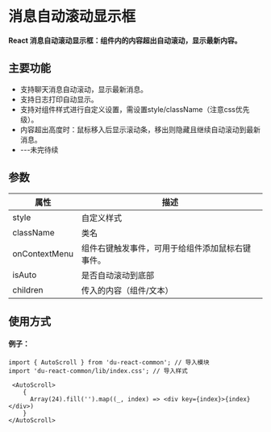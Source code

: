 # 消息自动滚动显示框

**React 消息自动滚动显示框：组件内的内容超出自动滚动，显示最新内容。**

## 主要功能

- 支持聊天消息自动滚动，显示最新消息。
- 支持日志打印自动显示。
- 支持对组件样式进行自定义设置，需设置style/className（注意css优先级）。
- 内容超出高度时：鼠标移入后显示滚动条，移出则隐藏且继续自动滚动到最新消息。
- ---未完待续

## 参数

| 属性          | 描述                                             |
| ------------- | ------------------------------------------------ |
| style         | 自定义样式                                       |
| className     | 类名                                             |
| onContextMenu | 组件右键触发事件，可用于给组件添加鼠标右键事件。 |
| isAuto        | 是否自动滚动到底部                               |
| children      | 传入的内容（组件/文本）                          |
## 使用方式

#### 例子：

```tsx
import { AutoScroll } from 'du-react-common'; // 导入模块
import 'du-react-common/lib/index.css'; // 导入样式

 <AutoScroll>
    {
      Array(24).fill('').map((_, index) => <div key={index}>{index}</div>)
    }
</AutoScroll>
```